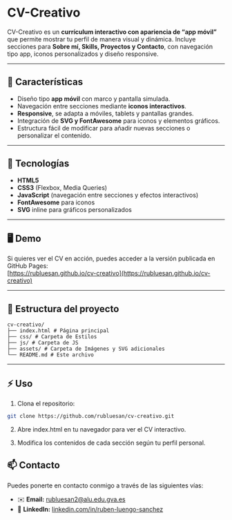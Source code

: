 # CV-Creativo

CV-Creativo es un **currículum interactivo con apariencia de “app móvil”** que permite mostrar tu perfil de manera visual y dinámica. Incluye secciones para **Sobre mí, Skills, Proyectos y Contacto**, con navegación tipo app, iconos personalizados y diseño responsive.

---

## 🚀 Características

- Diseño tipo **app móvil** con marco y pantalla simulada.
- Navegación entre secciones mediante **iconos interactivos**.
- **Responsive**, se adapta a móviles, tablets y pantallas grandes.
- Integración de **SVG y FontAwesome** para iconos y elementos gráficos.
- Estructura fácil de modificar para añadir nuevas secciones o personalizar el contenido.

---

## 🎨 Tecnologías

- **HTML5**  
- **CSS3** (Flexbox, Media Queries)  
- **JavaScript** (navegación entre secciones y efectos interactivos)  
- **FontAwesome** para iconos  
- **SVG** inline para gráficos personalizados

---

## 🖥️ Demo

Si quieres ver el CV en acción, puedes acceder a la versión publicada en GitHub Pages:  
[https://rubluesan.github.io/cv-creativo](https://rubluesan.github.io/cv-creativo)

---

## 📂 Estructura del proyecto

```
cv-creativo/
├── index.html # Página principal
├── css/ # Carpeta de Estilos
├── js/ # Carpeta de JS
├── assets/ # Carpeta de Imágenes y SVG adicionales
└── README.md # Este archivo
```

---

## ⚡ Uso

1. Clona el repositorio:

```bash
git clone https://github.com/rubluesan/cv-creativo.git
```

2. Abre index.html en tu navegador para ver el CV interactivo.

3. Modifica los contenidos de cada sección según tu perfil personal.


## 📫 Contacto

Puedes ponerte en contacto conmigo a través de las siguientes vías:

- ✉️ **Email:** [rubluesan2@alu.edu.gva.es](mailto:rubluesan2@alu.edu.gva.es)  
- 🔗 **LinkedIn:** [linkedin.com/in/ruben-luengo-sanchez](https://www.linkedin.com/in/ruben-luengo-sanchez/)
